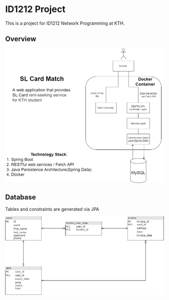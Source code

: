 # ID1212 Project
This is a project for ID1212 Network Programming at KTH. 

## Overview

![image](https://github.com/PeteCui/ID1212-Project/blob/master/id1212-project-overview.drawio.png?raw=true)

## Database

Tables and constraints are generated via JPA

![image](https://github.com/PeteCui/ID1212-Project/blob/master/id1212-project-database.drawio.png?raw=true)